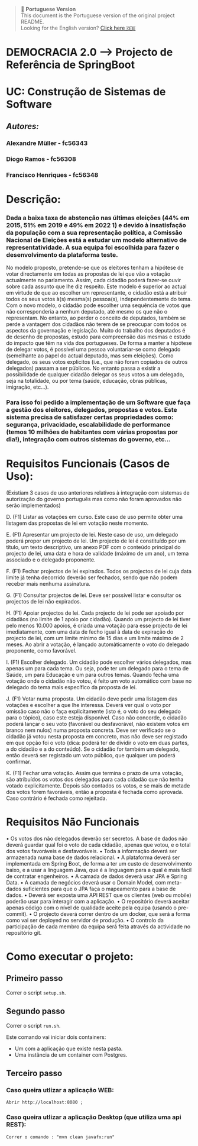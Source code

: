 
> 📘 **Portuguese Version**  
> This document is the Portuguese version of the original project README.  
> Looking for the English version? [Click here  🇬🇧](./Readme.md)

# DEMOCRACIA 2.0 --> Projecto de Referência de SpringBoot

# UC: Construção de Sistemas de Software

## *Autores:*
###     Alexandre Müller 	- fc56343
###     Diogo Ramos 			- fc56308
###     Francisco Henriques 	- fc56348       
 
# Descrição:

### Dada a baixa taxa de abstenção nas últimas eleições (44% em 2015, 51% em 2019 e 49% em 2022 1) e  devido à insatisfação da população com a sua representação política, a Comissão Nacional de Eleições está a estudar um modelo alternativo de representatividade. A sua equipa foi escolhida para fazer o desenvolvimento da plataforma teste.

No modelo proposto, pretende-se que os eleitores tenham a hipótese de votar directamente em todas as
propostas de lei que vão a votação actualmente no parlamento. Assim, cada cidadão poderá fazer-se ouvir
sobre cada assunto que lhe diz respeito. Este modelo é superior ao actual em virtude de que ao escolher um
representante, o cidadão está a atribuir todos os seus votos à(s) mesma(s) pessoa(s), independentemente
do tema. Com o novo modelo, o cidadão pode escolher uma sequência de votos que não corresponderia a
nenhum deputado, até mesmo os que não o representam. No entanto, ao perder o conceito de deputados, também se perde a vantagem dos cidadãos não terem de se
preocupar com todos os aspectos da governação e legislação. Muito do trabalho dos deputados é de desenho
de propostas, estudo para compreensão das mesmas e estudo do impacto que têm na vida dos portugueses.
De forma a manter a hipótese de delegar votos, é possível uma pessoa voluntariar-se como delegado (semelhante ao papel do actual deputado, mas sem eleições). Como delegado, os seus votos explicitos (i.e., que
não foram copiados de outros delegados) passam a ser públicos. No entanto passa a existir a possibilidade
de qualquer cidadão delegar os seus votos a um delegado, seja na totalidade, ou por tema (saúde, educação,
obras públicas, imigração, etc...).

### Para isso foi pedido a implementação de um Software que faça a gestão dos eleitores, delegados, propostas e votos. Este sistema precisa de satisfazer certas propriedades como: segurança, privacidade, escalabilidade de performance (temos 10 milhões de habitantes com várias propostas por dia!), integração com outros sistemas do governo, etc...


# Requisitos Funcionais (Casos de Uso):
(Existiam 3 casos de uso anteriores relativos à integração com sistemas de autorização do governo português mas como não foram aprovados
não serão implementados)

D. (F1) Listar as votações em curso. Este caso de uso permite obter uma listagem das propostas de lei
em votação neste momento.

E. (F1) Apresentar um projecto de lei. Neste caso de uso, um delegado poderá propor um projecto
de lei. Um projecto de lei é constituído por um título, um texto descriptivo, um anexo PDF com o
conteúdo principal do projecto de lei, uma data e hora de validade (máximo de um ano), um tema
associado e o delegado proponente.

F. (F1) Fechar projectos de lei expirados. Todos os projectos de lei cuja data limite já tenha decorrido
deverão ser fechados, sendo que não podem receber mais nenhuma assinatura.

G. (F1) Consultar projectos de lei. Deve ser possível listar e consultar os projectos de lei não expirados.

H. (F1) Apoiar projectos de lei. Cada projecto de lei pode ser apoiado por cidadãos (no limite de 1 apoio
por cidadão). Quando um projecto de lei tiver pelo menos 10.000 apoios, é criada uma votação para
esse projecto de lei imediatamente, com uma data de fecho igual à data de expiração do projecto de
lei, com um limite mínimo de 15 dias e um limite máximo de 2 meses. Ao abrir a votação, é lançado
automàticamente o voto do delegado proponente, como favorável.

I. (F1) Escolher delegado. Um cidadão pode escolher vários delegados, mas apenas um para cada
tema. Ou seja, pode ter um delegado para o tema de Saúde, um para Educação e um para outros
temas. Quando fecha uma votação onde o cidadão não votou, é feito um voto automático com base
no delegado do tema mais específico da proposta de lei.

J. (F1) Votar numa proposta. Um cidadão deve pedir uma listagem das votações e escolher a que lhe
interessa. Deverá ver qual o voto por omissão caso não o faça explicitamente (isto é, o voto do seu
delegado para o tópico), caso este esteja disponível. Caso não concorde, o cidadão poderá lançar o seu
voto (favorável ou desfavorável, não existem votos em branco nem nulos) numa proposta concreta.
Deve ser verificado se o cidadão já votou nesta proposta em concreto, mas não deve ser registado em
que opção foi o voto (dica: poderá ter de dividir o voto em duas partes, a do cidadão e a do conteúdo).
Se o cidadão for também um delegado, então deverá ser registado um voto público, que qualquer um
poderá confirmar.

K. (F1) Fechar uma votação. Assim que termina o prazo de uma votação, são atribuídos os votos dos
delegados para cada cidadão que não tenha votado explicitamente. Depois são contados os votos,
e se mais de metade dos votos forem favoráveis, então a proposta é fechada como aprovada. Caso
contrário é fechada como rejeitada.


# Requisitos Não Funcionais

• Os votos dos não delegados deverão ser secretos. A base de dados não deverá guardar qual foi o voto
de cada cidadão, apenas que votou, e o total dos votos favoráveis e desfavoráveis.
• Toda a informação deverá ser armazenada numa base de dados relacional.
• A plataforma deverá ser implementada em Spring Boot, de forma a ter um custo de desenvolvimento
baixo, e a usar a linguagem Java, que é a linguagem para a qual é mais fácil de contratar engenheiros.
• A camada de dados deverá usar JPA e Spring Data.
• A camada de negócios deverá usar o Domain Model, com meta-dados suficientes para que o JPA faça
o mapeamento para a base de dados.
• Deverá ser exposta uma API REST que os clientes (web ou mobile) poderão usar para interagir com a
aplicação.
• O repositório deverá aceitar apenas código com o nível de qualidade aceite pela equipa (usando o
pre-commit).
• O projecto deverá correr dentro de um docker, que será a forma como vai ser deployed no servidor de
produção.
• O controlo da participação de cada membro da equipa será feita através da actividade no repositório
git.


# Como executar o projeto:

## Primeiro passo

Correr o script `setup.sh`.

## Segundo passo 

Correr o script `run.sh`.

Este comando vai iniciar dois containers:

* Um com a aplicação que existe nesta pasta.
* Uma instância de um container com Postgres.

## Terceiro passo

### Caso queira utlizar a aplicação WEB:
    Abrir http://localhost:8080 ;

### Caso queira utlizar a aplicação Desktop (que utiliza uma api REST):
    Correr o comando : "mvn clean javafx:run" 


